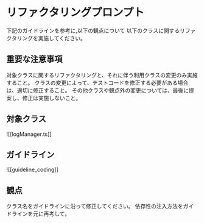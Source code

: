 # リファクタリングプロンプト

下記のガイドラインを参考に,以下の観点について
以下のクラスに関するリファクタリングを実施してください。

## 重要な注意事項
対象クラスに関するリファクタリングと、それに伴う利用クラスの変更のみ実施すること。
クラスの変更によって、テストコードを修正する必要がある場合は、適切に修正すること。
その他クラスや観点外の変更については、最後に提案し、修正は実施しないこと。

## 対象クラス
![[logManager.ts]]

## ガイドライン
![[guideline_coding]]

## 観点
クラス名をガイドラインに沿って修正してください。
依存性の注入方法をガイドラインを元に再考して。

